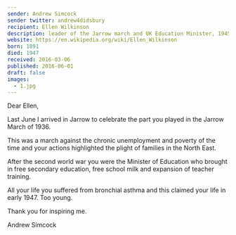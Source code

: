 ```yaml
---
sender: Andrew Simcock
sender twitter: andrew4didsbury
recipient: Ellen Wilkinson
description: leader of the Jarrow march and UK Education Minister, 1945-47
website: https://en.wikipedia.org/wiki/Ellen_Wilkinson
born: 1891
died: 1947
received: 2016-03-06
published: 2016-06-01
draft: false
images:
  - 1.jpg
---
```


Dear Ellen,

Last June I arrived in Jarrow to celebrate the part you played in the Jarrow March of 1936.

This was a march against the chronic unemployment and poverty of the time and your actions highlighted the plight of families in the North East.

After the second world war you were the Minister of Education who brought in free secondary education, free school milk and expansion of teacher training.

All your life you suffered from bronchial asthma and this claimed your life in early 1947. Too young.

Thank you for inspiring me.

Andrew Simcock
